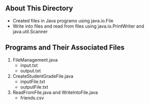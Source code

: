 ## About This Directory
- Created files in Java programs using java.io.File
- Write into files and read from files using java.io.PrintWriter and java.util.Scanner

## Programs and Their Associated Files
1. FileManagement.java
    - input.txt
    - output.txt
2. CreateStudentGradeFile.java
    - inputFile.txt
    - outputFile.txt
3. ReadFromFile.java and WriteIntoFile.java
    - friends.csv
